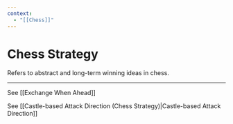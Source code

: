 ```yaml
---
context:
  - "[[Chess]]"
---
```


# Chess Strategy

Refers to abstract and long-term winning ideas in chess.

---

See [[Exchange When Ahead]]

See [[Castle-based Attack Direction (Chess Strategy)|Castle-based Attack Direction]]
